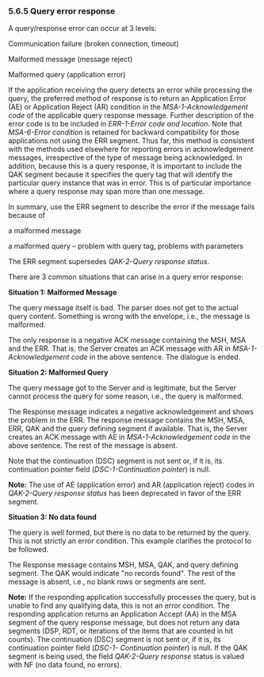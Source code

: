 ### 5.6.5 Query error response

A query/response error can occur at 3 levels:

Communication failure (broken connection, timeout)

Malformed message (message reject)

Malformed query (application error)

If the application receiving the query detects an error while processing the query, the preferred method of response is to return an Application Error (AE) or Application Reject (AR) condition in the _MSA-1-Acknowledgement code_ of the applicable query response message. Further description of the error code is to be included in _ERR-1-Error code and location_. Note that _MSA-6-Error condition_ is retained for backward compatibility for those applications not using the ERR segment. Thus far, this method is consistent with the methods used elsewhere for reporting errors in acknowledgement messages, irrespective of the type of message being acknowledged. In addition, because this is a query response, it is important to include the QAK segment because it specifies the query tag that will identify the particular query instance that was in error. This is of particular importance where a query response may span more than one message.

In summary, use the ERR segment to describe the error if the message fails because of

a malformed message

a malformed query – problem with query tag, problems with parameters

The ERR segment supersedes _QAK-2-Query response status_.

There are 3 common situations that can arise in a query error response:

**Situation 1: Malformed Message**

The query message itself is bad. The parser does not get to the actual query content. Something is wrong with the envelope, i.e., the message is malformed.

The only response is a negative ACK message containing the MSH, MSA and the ERR. That is, the Server creates an ACK message with AR in _MSA-1-Acknowledgement code_ in the above sentence. The dialogue is ended.

**Situation 2: Malformed Query**

The query message got to the Server and is legitimate, but the Server cannot process the query for some reason, i.e., the query is malformed.

The Response message indicates a negative acknowledgement and shows the problem in the ERR. The response message contains the MSH, MSA, ERR, QAK and the query defining segment if available. That is, the Server creates an ACK message with AE in _MSA-1-Acknowledgement code_ in the above sentence. The rest of the message is absent.

Note that the continuation (DSC) segment is not sent or, if it is, its continuation pointer field (_DSC-1-Continuation pointer_) is null.

**Note:** The use of AE (application error) and AR (application reject) codes in _QAK-2-Query response status_ has been deprecated in favor of the ERR segment.

**Situation 3: No data found**

The query is well formed, but there is no data to be returned by the query. This is not strictly an error condition. This example clarifies the protocol to be followed.

The Response message contains MSH, MSA, QAK, and query defining segment. The QAK would indicate "no records found". The rest of the message is absent, i.e., no blank rows or segments are sent.

**Note:** If the responding application successfully processes the query, but is unable to find any qualifying data, this is not an error condition. The responding application returns an Application Accept (AA) in the MSA segment of the query response message, but does not return any data segments (DSP, RDT, or iterations of the items that are counted in hit counts). The continuation (DSC) segment is not sent or, if it is, its continuation pointer field (_DSC-1- Continuation pointer_) is null. If the QAK segment is being used, the field _QAK-2-Query response_ status is valued with NF (no data found, no errors).
